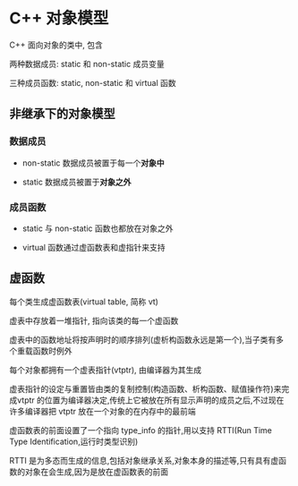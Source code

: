 <!--
 * @Description: 
 * @Version: 1.0
 * @Author: daLao
 * @Email:  
 * @Date: 2022-09-19 21:28:16
 * @LastEditors: daLao
 * @LastEditTime: 2023-04-19 11:57:49
-->

# C++ 对象模型

C++ 面向对象的类中, 包含

两种数据成员: static 和 non-static 成员变量

三种成员函数: static, non-static 和 virtual 函数

## 非继承下的对象模型

### 数据成员

- non-static 数据成员被置于每一个**对象中**

- static 数据成员被置于**对象之外**

### 成员函数

- static 与 non-static 函数也都放在对象之外

- virtual 函数通过虚函数表和虚指针来支持

## 虚函数

每个类生成虚函数表(virtual table, 简称 vt)

虚表中存放着一堆指针, 指向该类的每一个虚函数

虚表中的函数地址将按声明时的顺序排列(虚析构函数永远是第一个),当子类有多个重载函数时例外

每个对象都拥有一个虚表指针(vtptr), 由编译器为其生成

虚表指针的设定与重置皆由类的复制控制(构造函数、析构函数、赋值操作符)来完成vtptr 的位置为编译器决定,传统上它被放在所有显示声明的成员之后,不过现在许多编译器把 vtptr 放在一个对象的在内存中的最前端

虚函数表的前面设置了一个指向 type_info 的指针,用以支持 RTTI(Run Time Type Identification,运行时类型识别)

RTTI 是为多态而生成的信息,包括对象继承关系,对象本身的描述等,只有具有虚函数的对象在会生成,因为是放在虚函数表的前面
